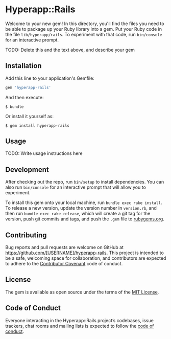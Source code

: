 # Hyperapp::Rails

Welcome to your new gem! In this directory, you'll find the files you need to be able to package up your Ruby library into a gem. Put your Ruby code in the file `lib/hyperapp/rails`. To experiment with that code, run `bin/console` for an interactive prompt.

TODO: Delete this and the text above, and describe your gem

## Installation

Add this line to your application's Gemfile:

```ruby
gem 'hyperapp-rails'
```

And then execute:

    $ bundle

Or install it yourself as:

    $ gem install hyperapp-rails

## Usage

TODO: Write usage instructions here

## Development

After checking out the repo, run `bin/setup` to install dependencies. You can also run `bin/console` for an interactive prompt that will allow you to experiment.

To install this gem onto your local machine, run `bundle exec rake install`. To release a new version, update the version number in `version.rb`, and then run `bundle exec rake release`, which will create a git tag for the version, push git commits and tags, and push the `.gem` file to [rubygems.org](https://rubygems.org).

## Contributing

Bug reports and pull requests are welcome on GitHub at https://github.com/[USERNAME]/hyperapp-rails. This project is intended to be a safe, welcoming space for collaboration, and contributors are expected to adhere to the [Contributor Covenant](http://contributor-covenant.org) code of conduct.

## License

The gem is available as open source under the terms of the [MIT License](http://opensource.org/licenses/MIT).

## Code of Conduct

Everyone interacting in the Hyperapp::Rails project’s codebases, issue trackers, chat rooms and mailing lists is expected to follow the [code of conduct](https://github.com/[USERNAME]/hyperapp-rails/blob/master/CODE_OF_CONDUCT.md).
